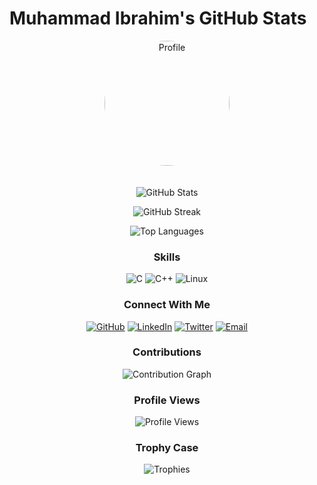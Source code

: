 # Muhammad Ibrahim's GitHub Stats

<div align="center">

<img src="https://github.com/johndoe.png" alt="Profile" width="200" height="200" style="border-radius: 50%; margin-bottom: 20px;">

![GitHub Stats](https://github-readme-stats.vercel.app/api?username=maybethemuhammadibrahim&show_icons=true&theme=radical)

![GitHub Streak](https://github-readme-streak-stats.herokuapp.com/?user=maybethemuhammadibrahim&theme=radical)

![Top Languages](https://github-readme-stats.vercel.app/api/top-langs/?username=maybethemuhammadibrahim&layout=compact&theme=radical)

### Skills
![C](https://img.shields.io/badge/C-22c55e?style=for-the-badge&logo=C&logoColor=white)
![C++](https://img.shields.io/badge/C++-22c55e?style=for-the-badge&logo=C++&logoColor=white)
![Linux](https://img.shields.io/badge/Linux-22c55e?style=for-the-badge&logo=Linux&logoColor=white)

### Connect With Me
[![GitHub](https://img.shields.io/badge/GitHub-000000?style=for-the-badge&logo=GitHub&logoColor=white)](https://github.com/maybethemuhammadibrahim)
[![LinkedIn](https://img.shields.io/badge/LinkedIn-0077B5?style=for-the-badge&logo=LinkedIn&logoColor=white)](https://linkedin.com/)
[![Twitter](https://img.shields.io/badge/Twitter-1DA1F2?style=for-the-badge&logo=Twitter&logoColor=white)](https://twitter.com/)
[![Email](https://img.shields.io/badge/Email-D14836?style=for-the-badge&logo=Gmail&logoColor=white)](mailto:mibrahimfiftysix@gmail.com)

### Contributions
![Contribution Graph](https://github-readme-activity-graph.vercel.app/graph?username=maybethemuhammadibrahim&theme=react-dark)

### Profile Views
![Profile Views](https://komarev.com/ghpvc/?username=maybethemuhammadibrahim&color=blueviolet)

### Trophy Case
![Trophies](https://github-profile-trophy.vercel.app/?username=maybethemuhammadibrahim&theme=darkhub&row=1)

</div>
